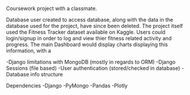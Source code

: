 Coursework project with a classmate.


Database user created to access database, along with the data in the database used for the project, have since been deleted.
The project itself used the Fitness Tracker dataset available on Kaggle. Users could login/signup in order to log and view thier fitness related activity
and progress. The main Dashboard would display charts displaying this information, with a 


-Django limitations with MongoDB (mostly in regards to ORM)
-Django Sessions (file based)
-User authentication (stored/checked in database)
-Database info structure


Dependencies
-Django
-PyMongo
-Pandas
-Plotly
